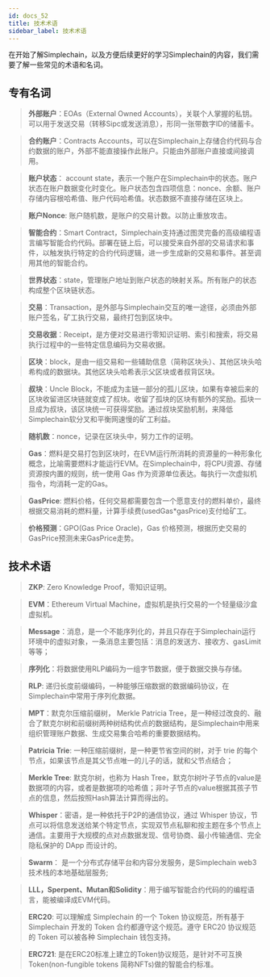 ```yaml
---
id: docs_52
title: 技术术语
sidebar_label: 技术术语
---
```


在开始了解Simplechain，以及方便后续更好的学习Simplechain的内容，我们需要了解一些常见的术语和名词。

## 专有名词

> **外部账户**：EOAs（External Owned Accounts），关联个人掌握的私钥。可以用于发送交易（转移Sipc或发送消息），形同一张带数字ID的储蓄卡。

> **合约账户**：Contracts Accounts，可以在Simplechain上存储合约代码与合约数据的账户，外部不能直接操作此账户。只能由外部账户直接或间接调用。

> **账户状态**： account state，表示一个账户在Simplechain中的状态。账户状态在账户数据变化时变化。账户状态包含四项信息：nonce、余额、账户存储内容根哈希值、账户代码哈希值。状态数据不直接存储在区块上。

> **账户Nonce**: 账户随机数，是账户的交易计数。以防止重放攻击。

> **智能合约**：Smart Contract，Simplechain支持通过图灵完备的高级编程语言编写智能合约代码。部署在链上后，可以接受来自外部的交易请求和事件，以触发执行特定的合约代码逻辑，进一步生成新的交易和事件。甚至调用其他的智能合约。

> **世界状态**：state，管理账户地址到账户状态的映射关系。所有账户的状态构成整个区块链状态。

> **交易**：Transaction，是外部与Simplechain交互的唯一途径，必须由外部账户签名，矿工执行交易，最终打包到区块中。

> **交易收据**：Receipt，是方便对交易进行零知识证明、索引和搜索，将交易执行过程中的一些特定信息编码为交易收据。

> **区块**：block，是由一组交易和一些辅助信息（简称区块头）、其他区块头哈希构成的数据块。其他区块头哈希表示父区块或者叔背区块。

> **叔块**：Uncle Block，不能成为主链一部分的孤儿区块，如果有幸被后来的区块收留进区块链就变成了叔块。收留了孤块的区块有额外的奖励。孤块一旦成为叔块，该区块统一可获得奖励。通过叔块奖励机制，来降低Simplechain软分叉和平衡网速慢的矿工利益。

> **随机数**：nonce，记录在区块头中，努力工作的证明。

> **Gas**：燃料是交易打包到区块时，在EVM运行所消耗的资源量的一种形象化概念，比喻需要燃料才能运行EVM。在Simplechain中，将CPU资源、存储资源按内置的规则，统一使用 Gas 作为资源单位表达。每执行一次虚拟机指令，均消耗一定的Gas。

> **GasPrice**: 燃料价格，任何交易都需要包含一个愿意支付的燃料单价，最终根据交易消耗的燃料量，计算手续费(usedGas*gasPrice)支付给矿工。

> **价格预测**：GPO(Gas Price Oracle)，Gas 价格预测，根据历史交易的GasPrice预测未来GasPrice走势。

## 技术术语

> **ZKP**: Zero Knowledge Proof，零知识证明。

> **EVM**：Ethereum Virtual Machine，虚拟机是执行交易的一个轻量级沙盒虚拟机。

> **Message**：消息，是一个不能序列化的，并且只存在于Simplechain运行环境中的虚拟对象，一条消息主要包括：消息的发送方、接收方、gasLimit等等；

> **序列化**：将数据使用RLP编码为一组字节数据，便于数据交换与存储。

> **RLP**: 递归长度前缀编码，一种能够压缩数据的数据编码协议，在Simplechain中常用于序列化数据。

> **MPT**：默克尔压缩前缀树， Merkle Patricia Tree，是一种经过改良的、融合了默克尔树和前缀树两种树结构优点的数据结构，是Simplechain中用来组织管理账户数据、生成交易集合哈希的重要数据结构。

> **Patricia Trie**: 一种压缩前缀树，是一种更节省空间的树，对于 trie 的每个节点，如果该节点是其父节点唯一的儿子的话，就和父节点结合；

> **Merkle Tree**: 默克尔树，也称为 Hash Tree，默克尔树叶子节点的value是数据项的内容，或者是数据项的哈希值；非叶子节点的value根据其孩子节点的信息，然后按照Hash算法计算而得出的。

> **Whisper**：密语，是一种依托于P2P的通信协议，通过 Whisper 协议，节点可以将信息发送给某个特定节点，实现双节点私聊和按主题在多个节点上通信。主要用于大规模的点对点数据发现、信号协商、最小传输通信、完全隐私保护的 DApp 而设计的。
 
> **Swarm**： 是一个分布式存储平台和内容分发服务，是Simplechain web3 技术栈的本地基础层服务;  

> **LLL，Sperpent、Mutan和Solidity**：用于编写智能合约代码的的编程语言，能被编译成EVM代码。

> **ERC20**: 可以理解成 Simplechain 的一个 Token 协议规范，所有基于 Simplechain 开发的 Token 合约都遵守这个规范。遵守 ERC20 协议规范的 Token 可以被各种 Simplechain 钱包支持。

> **ERC721**: 是在ERC20标准上建立的Token协议规范，是针对不可互换Token(non-fungible tokens 简称NFTs)做的智能合约标准。

